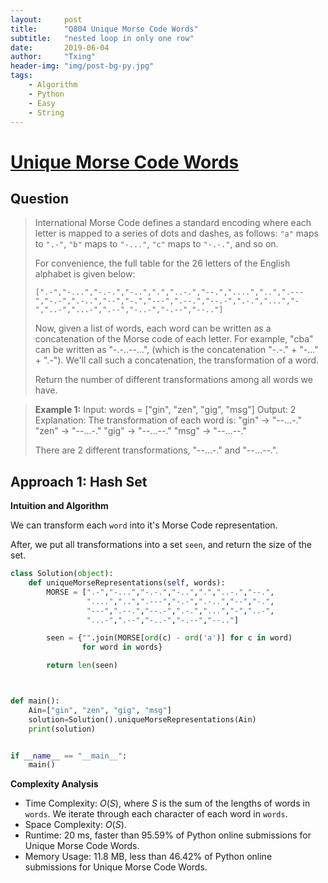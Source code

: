 ```yaml
---
layout:     post
title:      "Q804 Unique Morse Code Words"
subtitle:   "nested loop in only one row"
date:       2019-06-04
author:     "Txing"
header-img: "img/post-bg-py.jpg"
tags:
    - Algorithm
    - Python
    - Easy
    - String
---
```


# [Unique Morse Code Words](<https://leetcode.com/problems/unique-morse-code-words/>)

## Question 

> International Morse Code defines a standard encoding where each letter is mapped to a series of dots and dashes, as follows: `"a"` maps to `".-"`, `"b"` maps to `"-..."`, `"c"` maps to `"-.-."`, and so on.
>
> For convenience, the full table for the 26 letters of the English alphabet is given below:
>
> `[".-","-...","-.-.","-..",".","..-.","--.","....","..",".---","-.-",".-..","--","-.","---",".--.","--.-",".-.","...","-","..-","...-",".--","-..-","-.--","--.."]`
>
> Now, given a list of words, each word can be written as a concatenation of the Morse code of each letter. For example, "cba" can be written as "-.-..--...", (which is the concatenation "-.-." + "-..." + ".-"). We'll call such a concatenation, the transformation of a word.
>
> Return the number of different transformations among all words we have.

> **Example 1:**
> Input: words = ["gin", "zen", "gig", "msg"]
> Output: 2
> Explanation: 
> The transformation of each word is:
> "gin" -> "--...-."
> "zen" -> "--...-."
> "gig" -> "--...--."
> "msg" -> "--...--."
>
> There are 2 different transformations, "--...-." and "--...--.".

## Approach 1: Hash Set

**Intuition and Algorithm**

We can transform each `word` into it's Morse Code representation.

After, we put all transformations into a set `seen`, and return the size of the set.

```python
class Solution(object):
    def uniqueMorseRepresentations(self, words):
        MORSE = [".-","-...","-.-.","-..",".","..-.","--.",
                 "....","..",".---","-.-",".-..","--","-.",
                 "---",".--.","--.-",".-.","...","-","..-",
                 "...-",".--","-..-","-.--","--.."]

        seen = {"".join(MORSE[ord(c) - ord('a')] for c in word)
                for word in words}

        return len(seen)



def main():
    Ain=["gin", "zen", "gig", "msg"]
    solution=Solution().uniqueMorseRepresentations(Ain)
    print(solution)


if __name__ == "__main__":
    main()
```

**Complexity Analysis**

- Time Complexity: *O*(*S*), where *S* is the sum of the lengths of words in `words`. We iterate through each character of each word in `words`.
- Space Complexity: *O*(*S*).
- Runtime: 20 ms, faster than 95.59% of Python online submissions for Unique Morse Code Words.
- Memory Usage: 11.8 MB, less than 46.42% of Python online submissions for Unique Morse Code Words.

